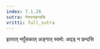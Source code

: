 ```yaml
---
index: 7.1.26
sutra: नेतराच्छन्दसि
vritti: full_sutra
---
```


इतरात् नपुँसकात् अङ्गात्  स्वमो: अद्ड् न छन्दसि